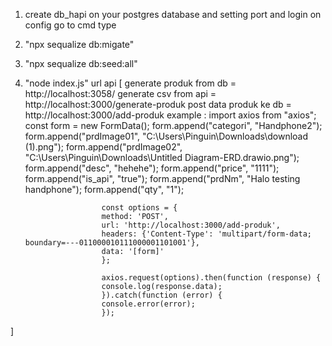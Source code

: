 1. create db_hapi on your postgres database and setting port and login on config
go to cmd type 
2. "npx sequalize db:migate"
3. "npx sequalize db:seed:all"
4. "node index.js"
url api [
    generate produk from db = http://localhost:3058/
    generate csv from api =  http://localhost:3000/generate-produk 
    post data produk ke db = http://localhost:3000/add-produk 
                        example : 
                        import axios from "axios";
                        const form = new FormData();
                        form.append("categori", "Handphone2");
                        form.append("prdImage01", "C:\\Users\\Pinguin\\Downloads\\download (1).png");
                        form.append("prdImage02", "C:\\Users\\Pinguin\\Downloads\\Untitled Diagram-ERD.drawio.png");
                        form.append("desc", "hehehe");
                        form.append("price", "1111");
                        form.append("is_api", "true");
                        form.append("prdNm", "Halo testing handphone");
                        form.append("qty", "1");

                        const options = {
                        method: 'POST',
                        url: 'http://localhost:3000/add-produk',
                        headers: {'Content-Type': 'multipart/form-data; boundary=---011000010111000001101001'},
                        data: '[form]'
                        };

                        axios.request(options).then(function (response) {
                        console.log(response.data);
                        }).catch(function (error) {
                        console.error(error);
                        });
]